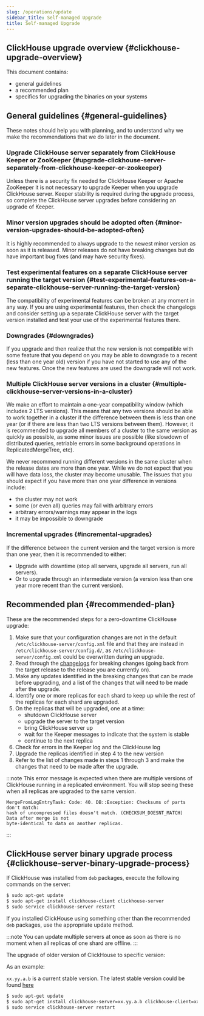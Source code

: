 ```yaml
---
slug: /operations/update
sidebar_title: Self-managed Upgrade
title: Self-managed Upgrade
---
```


## ClickHouse upgrade overview {#clickhouse-upgrade-overview}

This document contains:
- general guidelines
- a recommended plan
- specifics for upgrading the binaries on your systems

## General guidelines {#general-guidelines}

These notes should help you with planning, and to understand why we make the recommendations that we do later in the document.

### Upgrade ClickHouse server separately from ClickHouse Keeper or ZooKeeper {#upgrade-clickhouse-server-separately-from-clickhouse-keeper-or-zookeeper}
Unless there is a security fix needed for ClickHouse Keeper or Apache ZooKeeper it is not necessary to upgrade Keeper when you upgrade ClickHouse server.  Keeper stability is required during the upgrade process, so complete the ClickHouse server upgrades before considering an upgrade of Keeper.

### Minor version upgrades should be adopted often {#minor-version-upgrades-should-be-adopted-often}
It is highly recommended to always upgrade to the newest minor version as soon as it is released. Minor releases do not have breaking changes but do have important bug fixes (and may have security fixes).


### Test experimental features on a separate ClickHouse server running the target version {#test-experimental-features-on-a-separate-clickhouse-server-running-the-target-version}

The compatibility of experimental features can be broken at any moment in any way.  If you are using experimental features, then check the changelogs and consider setting up a separate ClickHouse server with the target version installed and test your use of the experimental features there.

### Downgrades {#downgrades}
If you upgrade and then realize that the new version is not compatible with some feature that you depend on you may be able to downgrade to a recent (less than one year old) version if you have not started to use any of the new features.  Once the new features are used the downgrade will not work.

### Multiple ClickHouse server versions in a cluster {#multiple-clickhouse-server-versions-in-a-cluster}

We make an effort to maintain a one-year compatibility window (which includes 2 LTS versions). This means that any two versions should be able to work together in a cluster if the difference between them is less than one year (or if there are less than two LTS versions between them). However, it is recommended to upgrade all members of a cluster to the same version as quickly as possible, as some minor issues are possible (like slowdown of distributed queries, retriable errors in some background operations in ReplicatedMergeTree, etc).

We never recommend running different versions in the same cluster when the release dates are more than one year. While we do not expect that you will have data loss, the cluster may become unusable. The issues that you should expect if you have more than one year difference in versions include:

- the cluster may not work
- some (or even all) queries may fail with arbitrary errors
- arbitrary errors/warnings may appear in the logs
- it may be impossible to downgrade

### Incremental upgrades {#incremental-upgrades}

If the difference between the current version and the target version is more than one year, then it is recommended to either:
- Upgrade with downtime (stop all servers, upgrade all servers, run all servers).
- Or to upgrade through an intermediate version (a version less than one year more recent than the current version).



## Recommended plan {#recommended-plan}

These are the recommended steps for a zero-downtime ClickHouse upgrade:

1. Make sure that your configuration changes are not in the default `/etc/clickhouse-server/config.xml` file and that they are instead in `/etc/clickhouse-server/config.d/`, as `/etc/clickhouse-server/config.xml` could be overwritten during an upgrade.
2. Read through the [changelogs](/docs/whats-new/changelog/index.md) for breaking changes (going back from the target release to the release you are currently on).
3. Make any updates identified in the breaking changes that can be made before upgrading, and a list of the changes that will need to be made after the upgrade.
4. Identify one or more replicas for each shard to keep up while the rest of the replicas for each shard are upgraded.
5. On the replicas that will be upgraded, one at a time:
   - shutdown ClickHouse server
   - upgrade the server to the target version
   - bring ClickHouse server up
   - wait for the Keeper messages to indicate that the system is stable
   - continue to the next replica
6. Check for errors in the Keeper log and the ClickHouse log
7. Upgrade the replicas identified in step 4 to the new version
8. Refer to the list of changes made in steps 1 through 3 and make the changes that need to be made after the upgrade.

:::note
This error message is expected when there are multiple versions of ClickHouse running in a replicated environment.  You will stop seeing these when all replicas are upgraded to the same version.
```text
MergeFromLogEntryTask: Code: 40. DB::Exception: Checksums of parts don't match:
hash of uncompressed files doesn't match. (CHECKSUM_DOESNT_MATCH)  Data after merge is not
byte-identical to data on another replicas.
```
:::


## ClickHouse server binary upgrade process {#clickhouse-server-binary-upgrade-process}

If ClickHouse was installed from `deb` packages, execute the following commands on the server:

``` bash
$ sudo apt-get update
$ sudo apt-get install clickhouse-client clickhouse-server
$ sudo service clickhouse-server restart
```

If you installed ClickHouse using something other than the recommended `deb` packages, use the appropriate update method.

:::note
You can update multiple servers at once as soon as there is no moment when all replicas of one shard are offline.
:::

The upgrade of older version of ClickHouse to specific version:

As an example:

`xx.yy.a.b` is a current stable version. The latest stable version could be found [here](https://github.com/ClickHouse/ClickHouse/releases)

```bash
$ sudo apt-get update
$ sudo apt-get install clickhouse-server=xx.yy.a.b clickhouse-client=xx.yy.a.b clickhouse-common-static=xx.yy.a.b
$ sudo service clickhouse-server restart
```
